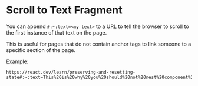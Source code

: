 # Scroll to Text Fragment

You can append `#:~:text=<my text>` to a URL to tell the browser to scroll to the first instance of that text on the page.

This is useful for pages that do not contain anchor tags to link someone to a specific section of the page.

Example:
```
https://react.dev/learn/preserving-and-resetting-state#:~:text=This%20is%20why%20you%20should%20not%20nest%20component%20function%20definitions
```

